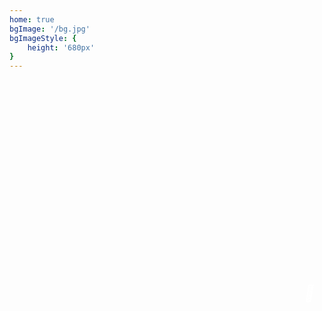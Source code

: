 ```yaml
---
home: true
bgImage: '/bg.jpg'
bgImageStyle: {
	height: '680px'
}
---
```


<div class="hero-link-box">
	<a class="hero-link">
		<i class="fas fa-chevron-down" aria-hidden="true"></i>
	</a>
</div>


<style lang="css" scoped>
	.home-blog-hero {
		position: relative!important;
	}		
	.hero-link-box {
		transition: transform 0.25s ease-in-out 0.26s, opacity 0.25s ease-in-out 0.26s; 
		transform: translateY(0px); 
		opacity: 1;
		width: 100%;
    position: absolute;
    top: 500px;
    text-align: center;
    -webkit-animation: breathe-down-animation 1s linear 0s infinite alternate;
    animation: breathe-down-animation 1s linear 0s infinite alternate;
	}
	.hero-link-box .hero-link {
		display: inline-block;
    width: 3rem;
    height: 3rem;
    line-height: 3rem;
    border-radius: 50%;
    font-size: 1.6rem;
    text-align: center;
    cursor: pointer;
    box-shadow: var(--box-shadow);
    color: #fff;
		font-weight: 500;
	}
	.hero-link-box .hero-link i {
		color: #fff;
	}
	.fa-chevron-down:before {
    content: "\f078";
	}
</style>

<script>
  window.$crisp = [];
window.CRISP_WEBSITE_ID = "d55b1b42-cb4d-4e52-b553-68f0ef6fb320";
(function () {
    d = document;
    s = d.createElement("script");
    s.src = "https://client.crisp.chat/l.js";
    s.async = 1;
    d.getElementsByTagName("head")[0].appendChild(s);
})();

// 	window.onload = function (){
//   let hero = document.querySelector('.hero');
//   let herolink = document.querySelector('.hero-link-box');
//   let linkbox = document.querySelector('.hero-link');
//   hero.appendChild(herolink);
//   linkbox.addEventListener('click',function () {
//     document.body.scrollTop = 650;
//     document.documentElement.scrollTop = 680;
//   })
// }
</script>